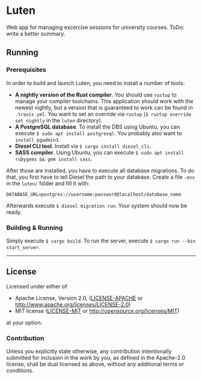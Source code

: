 Luten
=====

Web app for managing excercise sessions for university courses. ToDo: write a better summary.

## Running

### Prerequisites

In order to build and launch Luten, you need to install a number of tools:

- **A nightly version of the Rust compiler**. You should use `rustup` to
  manage your compiler toolchains. This application should work with the
  newest nightly, but a version that is guaranteed to work can be found in
  `.travis.yml`. You want to set an override via `rustup` (`$ rustup override
  set nightly` in the `luten` directory).
- **A PostgreSQL database**. To install the DBS using Ubuntu, you can execute
  `$ sudo apt install postgresql`. You probably also want to `install
  pgadmin3`.
- **Diesel CLI tool**. Install via `$ cargo install diesel_cli`.
- **SASS compiler**. Using Ubuntu, you can execute `$ sudo apt install
  rubygems && gem install sass`.

After those are installed, you have to execute all database migrations. To do
that, you first have to tell Diesel the path to your database. Create a file
`.env` in the `luten/` folder and fill it with:

```
DATABASE_URL=postgres://username:password@localhost/database_name
```

Afterwards execute `$ diesel migration run`. Your system should now be ready.

### Building & Running

Simply execute `$ cargo build`. To run the server, execute `$ cargo run --bin
start_server`.

---

## License

Licensed under either of

 * Apache License, Version 2.0, ([LICENSE-APACHE](LICENSE-APACHE) or http://www.apache.org/licenses/LICENSE-2.0)
 * MIT license ([LICENSE-MIT](LICENSE-MIT) or http://opensource.org/licenses/MIT)

at your option.

### Contribution

Unless you explicitly state otherwise, any contribution intentionally submitted
for inclusion in the work by you, as defined in the Apache-2.0 license, shall
be dual licensed as above, without any additional terms or conditions.
